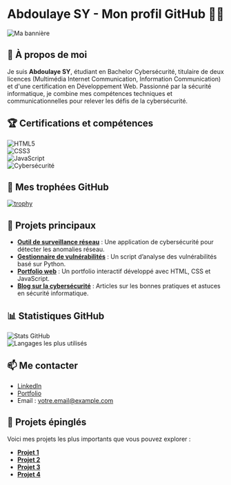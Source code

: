 # Abdoulaye SY - Mon profil GitHub 👨‍💻

![Ma bannière](./images/banner.png)

## 👋 À propos de moi  
Je suis **Abdoulaye SY**, étudiant en Bachelor Cybersécurité, titulaire de deux licences (Multimédia Internet Communication, Information Communication) et d'une certification en Développement Web. Passionné par la sécurité informatique, je combine mes compétences techniques et communicationnelles pour relever les défis de la cybersécurité.

## 🏆 Certifications et compétences  
![HTML5](https://img.shields.io/badge/HTML5-E34F26?style=for-the-badge&logo=html5&logoColor=white)  
![CSS3](https://img.shields.io/badge/CSS3-1572B6?style=for-the-badge&logo=css3&logoColor=white)  
![JavaScript](https://img.shields.io/badge/JavaScript-F7DF1E?style=for-the-badge&logo=javascript&logoColor=black)  
![Cybersécurité](https://img.shields.io/badge/Cybers%C3%A9curit%C3%A9-0078D7?style=for-the-badge&logo=security&logoColor=white)  

## 🏅 Mes trophées GitHub  
[![trophy](https://github-profile-trophy.vercel.app/?username=VotreNomUtilisateur)](https://github.com/ryo-ma/github-profile-trophy)

## 🚀 Projets principaux  
- [**Outil de surveillance réseau**](lien-du-projet) : Une application de cybersécurité pour détecter les anomalies réseau.  
- [**Gestionnaire de vulnérabilités**](lien-du-projet) : Un script d’analyse des vulnérabilités basé sur Python.  
- [**Portfolio web**](lien-du-projet) : Un portfolio interactif développé avec HTML, CSS et JavaScript.  
- [**Blog sur la cybersécurité**](lien-du-projet) : Articles sur les bonnes pratiques et astuces en sécurité informatique.  

## 📊 Statistiques GitHub  
![Stats GitHub](https://github-readme-stats.vercel.app/api?username=VotreNomUtilisateur&show_icons=true&theme=radical)  
![Langages les plus utilisés](https://github-readme-stats.vercel.app/api/top-langs/?username=VotreNomUtilisateur&layout=compact&theme=radical)

## 📫 Me contacter  
- [LinkedIn](https://www.linkedin.com/in/votre-profil)  
- [Portfolio](lien-de-votre-portfolio)  
- Email : [votre.email@example.com](mailto:votre.email@example.com)  

## 📍 Projets épinglés  
Voici mes projets les plus importants que vous pouvez explorer :
- **[Projet 1](lien-du-projet)**
- **[Projet 2](lien-du-projet)**
- **[Projet 3](lien-du-projet)**
- **[Projet 4](lien-du-projet)**
